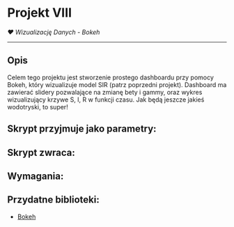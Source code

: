 # Projekt VIII
*❤ Wizualizację Danych  - Bokeh*

---

## Opis

Celem tego projektu jest stworzenie prostego dashboardu przy pomocy Bokeh, który wizualizuje model SIR (patrz poprzedni projekt). Dashboard ma zawierać slidery pozwalające na zmianę bety i gammy, oraz wykres wizualizujący krzywe S, I, R w funkcji czasu. Jak będą jeszcze jakieś wodotryski, to super!

## Skrypt przyjmuje jako parametry:

## Skrypt zwraca:

## Wymagania:

## Przydatne biblioteki:
- [Bokeh](https://bokeh.org/)


